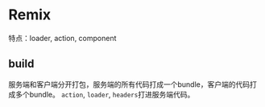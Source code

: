 
# Remix
特点：loader, action, component


## build
 服务端和客户端分开打包，服务端的所有代码打成一个bundle，客户端的代码打成多个bundle。
 `action`, `loader`, `headers`打进服务端代码。